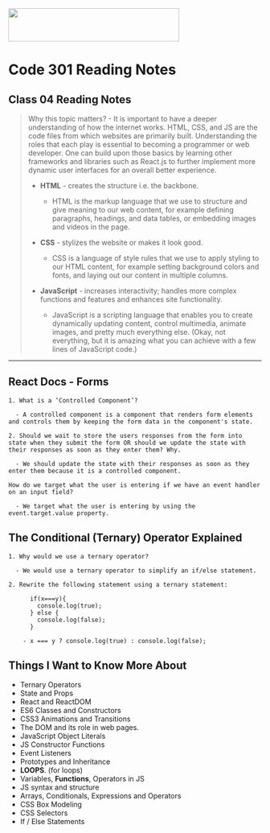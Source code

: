 <img src="https://members-csforall.imgix.net/members/logos/code-fellows-logo-horizontal-2-color-black.png" width="340" height="66">  

# Code 301 Reading Notes

## Class 04 Reading Notes

> Why this topic matters? - It is important to have a deeper understanding of how the internet works. HTML, CSS, and JS are the code files from which websites are primarily built. Understanding the roles that each play is essential to becoming a programmer or web developer. One can build upon those basics by learning other frameworks and libraries such as React.js to further implement more dynamic user interfaces for an overall better experience.
>
> - **HTML** - creates the structure i.e. the backbone.
>   - HTML is the markup language that we use to structure and give meaning to our web content, for example defining paragraphs, headings, and data tables, or embedding images and videos in the page.
> - **CSS** - stylizes the website or makes it look good.
>  
>   - CSS is a language of style rules that we use to apply styling to our HTML content, for example setting background colors and fonts, and laying out our content in multiple columns.
> - **JavaScript** - increases interactivity; handles more complex functions and features and enhances site functionality.
>  
>   - JavaScript is a scripting language that enables you to create dynamically updating content, control multimedia, animate images, and pretty much everything else. (Okay, not everything, but it is amazing what you can achieve with a few lines of JavaScript code.)
>  
---

## React Docs - Forms

```
1. What is a ‘Controlled Component’?

  - A controlled component is a component that renders form elements and controls them by keeping the form data in the component's state.

2. Should we wait to store the users responses from the form into state when they submit the form OR should we update the state with their responses as soon as they enter them? Why.

  - We should update the state with their responses as soon as they enter them because it is a controlled component.

How do we target what the user is entering if we have an event handler on an input field?

  - We target what the user is entering by using the event.target.value property.

```

## The Conditional (Ternary) Operator Explained

```
1. Why would we use a ternary operator?

  - We would use a ternary operator to simplify an if/else statement.

2. Rewrite the following statement using a ternary statement:

      if(x===y){
        console.log(true);
      } else {
        console.log(false);
      }

    - x === y ? console.log(true) : console.log(false);
```

## Things I Want to Know More About

- Ternary Operators
- State and Props
- React and ReactDOM
- ES6 Classes and Constructors
- CSS3 Animations and Transitions
- The DOM and its role in web pages.
- JavaScript Object Literals
- JS Constructor Functions
- Event Listeners
- Prototypes and Inheritance
- **LOOPS**. (for loops)
- Variables, **Functions**, Operators in JS
- JS syntax and structure
- Arrays, Conditionals, Expressions and Operators
- CSS Box Modeling
- CSS Selectors
- If / Else Statements
